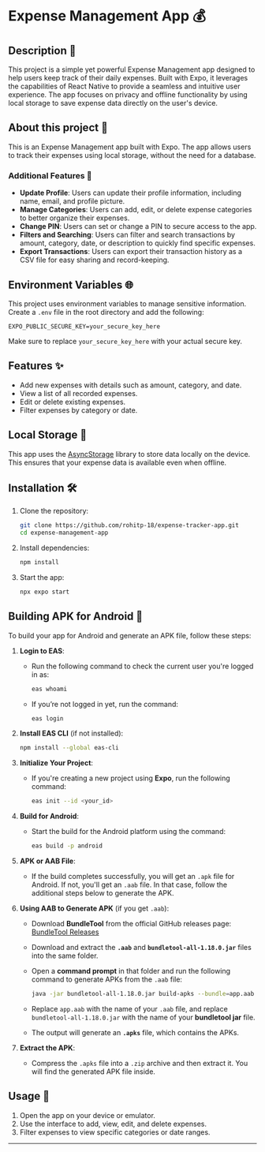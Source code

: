 
# Expense Management App 💰

## Description 📄

This project is a simple yet powerful Expense Management app designed to help users keep track of their daily expenses. Built with Expo, it leverages the capabilities of React Native to provide a seamless and intuitive user experience. The app focuses on privacy and offline functionality by using local storage to save expense data directly on the user's device.

## About this project 📱

This is an Expense Management app built with Expo. The app allows users to track their expenses using local storage, without the need for a database.

### Additional Features 🚀

- **Update Profile**: Users can update their profile information, including name, email, and profile picture.
- **Manage Categories**: Users can add, edit, or delete expense categories to better organize their expenses.
- **Change PIN**: Users can set or change a PIN to secure access to the app.
- **Filters and Searching**: Users can filter and search transactions by amount, category, date, or description to quickly find specific expenses.
- **Export Transactions**: Users can export their transaction history as a CSV file for easy sharing and record-keeping.

## Environment Variables 🌐

This project uses environment variables to manage sensitive information. Create a `.env` file in the root directory and add the following:

```
EXPO_PUBLIC_SECURE_KEY=your_secure_key_here
```

Make sure to replace `your_secure_key_here` with your actual secure key.

## Features ✨

- Add new expenses with details such as amount, category, and date.
- View a list of all recorded expenses.
- Edit or delete existing expenses.
- Filter expenses by category or date.

## Local Storage 💾

This app uses the [AsyncStorage](https://react-native-async-storage.github.io/async-storage/docs/install/) library to store data locally on the device. This ensures that your expense data is available even when offline.

## Installation 🛠️

1. Clone the repository:

   ```bash
   git clone https://github.com/rohitp-18/expense-tracker-app.git
   cd expense-management-app
   ```

2. Install dependencies:

   ```bash
   npm install
   ```

3. Start the app:

   ```bash
   npx expo start
   ```

## Building APK for Android 📱

To build your app for Android and generate an APK file, follow these steps:

1. **Login to EAS**:
   - Run the following command to check the current user you're logged in as:
     ```bash
     eas whoami
     ```
   - If you’re not logged in yet, run the command:
     ```bash
     eas login
     ```

2. **Install EAS CLI** (if not installed):
   ```bash
   npm install --global eas-cli
   ```

3. **Initialize Your Project**:
   - If you're creating a new project using **Expo**, run the following command:
     ```bash
     eas init --id <your_id>
     ```

4. **Build for Android**:
   - Start the build for the Android platform using the command:
     ```bash
     eas build -p android
     ```

5. **APK or AAB File**:
   - If the build completes successfully, you will get an `.apk` file for Android. If not, you'll get an `.aab` file. In that case, follow the additional steps below to generate the APK.

6. **Using AAB to Generate APK** (if you get `.aab`):
   - Download **BundleTool** from the official GitHub releases page:
     [BundleTool Releases](https://github.com/google/bundletool/releases)
   - Download and extract the **`.aab`** and **`bundletool-all-1.18.0.jar`** files into the same folder.
   - Open a **command prompt** in that folder and run the following command to generate APKs from the `.aab` file:
     ```bash
     java -jar bundletool-all-1.18.0.jar build-apks --bundle=app.aab --output=expense.apks --mode=universal
     ```

   - Replace `app.aab` with the name of your `.aab` file, and replace `bundletool-all-1.18.0.jar` with the name of your **bundletool jar** file.
   - The output will generate an **`.apks`** file, which contains the APKs.

7. **Extract the APK**:
   - Compress the `.apks` file into a `.zip` archive and then extract it. You will find the generated APK file inside.

## Usage 📖

1. Open the app on your device or emulator.
2. Use the interface to add, view, edit, and delete expenses.
3. Filter expenses to view specific categories or date ranges.

---

